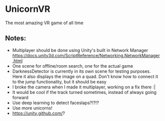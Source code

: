 # UnicornVR
The most amazing VR game of all time

## Notes:
-  Multiplayer should be done using Unity's built in Network Manager https://docs.unity3d.com/ScriptReference/Networking.NetworkManager.html
- One scene for offline/room search, one for the actual game
- DarknessDetector is currently in its own scene for testing purposes. Here it also displays the image on a quad. Don't know how to connect it to the jump functionality, but it should be easy
- I broke the camera when I made it multiplayer, working on a fix there :|
- It would be cool if the track turned sometimes, instead of always going forward
- Use deep learning to detect faceslaps?!?!?
- Use more unicorns!
- https://unity.github.com/?

